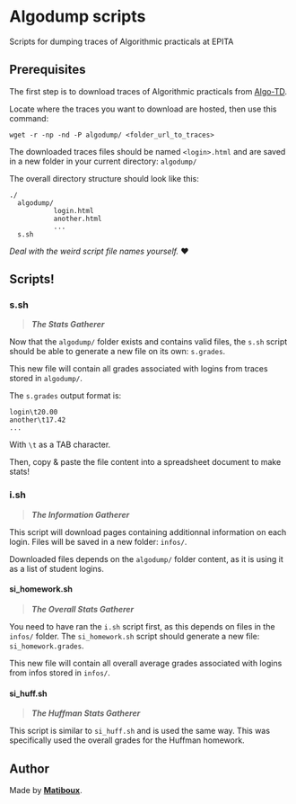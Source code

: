 # Algodump scripts

Scripts for dumping traces of Algorithmic practicals at EPITA

## Prerequisites

The first step is to download traces of Algorithmic practicals from [Algo-TD](https://algo-td.infoprepa.epita.fr/).

Locate where the traces you want to download are hosted, then use this command:
```
wget -r -np -nd -P algodump/ <folder_url_to_traces>
```

The downloaded traces files should be named `<login>.html` and are saved in a new folder in your current directory: `algodump/`

The overall directory structure should look like this:
```
./
  algodump/
           login.html
           another.html
           ...
  s.sh
```

_Deal with the weird script file names yourself._ ❤

## Scripts!

### s.sh

> ***The Stats Gatherer***

Now that the `algodump/` folder exists and contains valid files,
the `s.sh` script should be able to generate a new file on its own: `s.grades`.

This new file will contain all grades associated with logins from traces stored in `algodump/`.

The `s.grades` output format is:
```
login\t20.00
another\t17.42
...
```
With `\t` as a TAB character.

Then, copy & paste the file content into a spreadsheet document to make stats!


### i.sh

> ***The Information Gatherer***

This script will download pages containing additionnal information on each login.
Files will be saved in a new folder: `infos/`.

Downloaded files depends on the `algodump/` folder content, as it is using it as a list of student logins.

#### si_homework.sh

> ***The Overall Stats Gatherer***

You need to have ran the `i.sh` script first, as this depends on files in the `infos/` folder.
The `si_homework.sh` script should generate a new file: `si_homework.grades`.

This new file will contain all overall average grades associated with logins from infos stored in `infos/`.

#### si_huff.sh

> ***The Huffman Stats Gatherer***

This script is similar to `si_huff.sh` and is used the same way.
This was specifically used the overall grades for the Huffman homework.


## Author

Made by [**Matiboux**](https://matiboux.me/).
